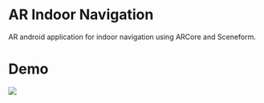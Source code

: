# AR Indoor Navigation
AR android application for indoor navigation using ARCore and Sceneform.

# Demo
![](ezgif.com-video-to-gif.gif)
